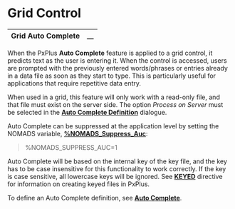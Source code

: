 # Grid Control 

**Grid Auto Complete** |  **__**  
---|---  
  
When the PxPlus **Auto Complete** feature is applied to a grid control, it predicts text as the user is entering it. When the control is accessed, users are prompted with the previously entered words/phrases or entries already in a data file as soon as they start to type. This is particularly useful for applications that require repetitive data entry.

When used in a grid, this feature will only work with a read-only file, and that file must exist on the server side. The option _Process on Server_ must be selected in the **[Auto Complete Definition](../../System%20Maintenance%20Tools/System%20Options/Auto%20Complete.htm#autocomplete_def)** dialogue.

Auto Complete can be suppressed at the application level by setting the NOMADS variable, **[%NOMADS_Suppress_Auc](../../Appendix/NOMADS%20Variables/Overview.htm#suppress_auc)**:

> %NOMADS_SUPPRESS_AUC=1

Auto Complete will be based on the internal key of the key file, and the key has to be case insensitive for this functionality to work correctly. If the key is case sensitive, all lowercase keys will be ignored. See **[KEYED](../../../directives/keyed.md)** directive for information on creating keyed files in PxPlus.

To define an Auto Complete definition, see **[Auto Complete](../../System%20Maintenance%20Tools/System%20Options/Auto%20Complete.md)**.
